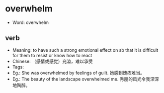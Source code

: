 # overwhelm

- Word: overwhelm

## verb

- Meaning: to have such a strong emotional effect on sb that it is difficult for them to resist or know how to react
- Chinese: （感情或感觉）充溢，难以承受
- Tags: 
- Eg.: She was overwhelmed by feelings of guilt. 她感到愧疚难当。
- Eg.: The beauty of the landscape overwhelmed me. 秀丽的风光令我深深地陶醉。

